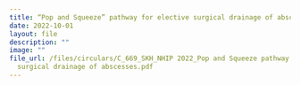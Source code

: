 ```yaml
---
title: “Pop and Squeeze” pathway for elective surgical drainage of abscesses
date: 2022-10-01
layout: file
description: ""
image: ""
file_url: /files/circulars/C_669_SKH_NHIP 2022_Pop and Squeeze pathway for elective
  surgical drainage of abscesses.pdf
---
```

